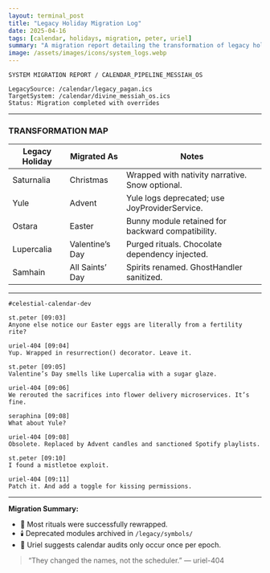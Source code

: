 ```yaml
---
layout: terminal_post
title: "Legacy Holiday Migration Log"
date: 2025-04-16
tags: [calendar, holidays, migration, peter, uriel]
summary: "A migration report detailing the transformation of legacy holidays into their modern equivalents in the divine calendar."
image: /assets/images/icons/system_logs.webp
---
```


```log
SYSTEM MIGRATION REPORT / CALENDAR_PIPELINE_MESSIAH_OS

LegacySource: /calendar/legacy_pagan.ics
TargetSystem: /calendar/divine_messiah_os.ics
Status: Migration completed with overrides
```

---

### TRANSFORMATION MAP

| Legacy Holiday    | Migrated As        | Notes                                          |
|-------------------|--------------------|------------------------------------------------|
| Saturnalia        | Christmas          | Wrapped with nativity narrative. Snow optional. |
| Yule              | Advent             | Yule logs deprecated; use JoyProviderService.  |
| Ostara            | Easter             | Bunny module retained for backward compatibility. |
| Lupercalia        | Valentine’s Day    | Purged rituals. Chocolate dependency injected. |
| Samhain           | All Saints’ Day    | Spirits renamed. GhostHandler sanitized.       |

---

```slack
#celestial-calendar-dev

st.peter [09:03]
Anyone else notice our Easter eggs are literally from a fertility rite?

uriel-404 [09:04]
Yup. Wrapped in resurrection() decorator. Leave it.

st.peter [09:05]
Valentine’s Day smells like Lupercalia with a sugar glaze.

uriel-404 [09:06]
We rerouted the sacrifices into flower delivery microservices. It’s fine.

seraphina [09:08]
What about Yule?

uriel-404 [09:08]
Obsolete. Replaced by Advent candles and sanctioned Spotify playlists.

st.peter [09:10]
I found a mistletoe exploit.

uriel-404 [09:11]
Patch it. And add a toggle for kissing permissions.
```

---

**Migration Summary:**
- 🎄 Most rituals were successfully rewrapped.
- 🕯️ Deprecated modules archived in `/legacy/symbols/`
- 🧠 Uriel suggests calendar audits only occur once per epoch.


> “They changed the names, not the scheduler.” — uriel-404
